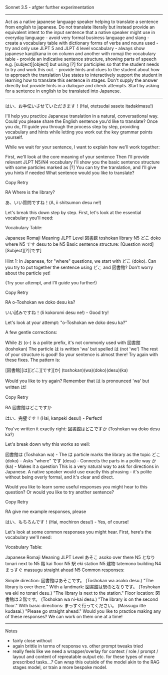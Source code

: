 Sonnet 3.5 - afgter further experimentation

---

Act as a native japanese language speaker helping to translate a sentence from english to japanese. Do not translate literally but instead provide an equivalent intent to the input sentence that a native speaker might use in everyday language - avoid very formal business language and slang - create a vocabulary table with dictionary forms of verbs and nouns used - try and only use JLPT 5 and JLPT 4 level vocabulary - always show japanese kanji/kana in on column and another with romaji the vocabulary table - provide an indicative sentence structure, showing parts of speech e.g. [subject][object] but using [?] for participles so that the student needs to try and work this out. - provide hints and clues to the student about how to approach the translation   Use states to interactively support the student in learning how to translate this sentence in stages.  Don't supply the answer directly but provide hints in a dialogue and check attempts.   Start by asking for a sentence in english to be translated into Japanese.

---


はい、お手伝いさせていただきます！(Hai, otetsudai sasete itadakimasu!)

I'll help you practice Japanese translation in a natural, conversational way. Could you please share the English sentence you'd like to translate? Once you do, I'll guide you through the process step by step, providing vocabulary and hints while letting you work out the key grammar points yourself.

While we wait for your sentence, I want to explain how we'll work together:

First, we'll look at the core meaning of your sentence
Then I'll provide relevant JLPT N5/N4 vocabulary
I'll show you the basic sentence structure with some particles marked as [?]
You can try the translation, and I'll give you hints if needed
What sentence would you like to translate?

 Copy
Retry


RA
Where is the library?


あ、いい質問ですね！(A, ii shitsumon desu ne!)

Let's break this down step by step. First, let's look at the essential vocabulary you'll need:

Vocabulary Table:

Japanese	Romaji	Meaning	JLPT Level
図書館	toshokan	library	N5
どこ	doko	where	N5
です	desu	to be	N5
Basic sentence structure:
[Question word][Subject][?][です]

Hint 1: In Japanese, for "where" questions, we start with どこ (doko).
Can you try to put together the sentence using どこ and 図書館? Don't worry about the particle yet!

(Try your attempt, and I'll guide you further!)

 Copy
Retry


RA
o-Toshokan we doko desu ka?


いい試みですね！(Ii kokoromi desu ne!) - Good try!

Let's look at your attempt: "o-Toshokan we doko desu ka?"

A few gentle corrections:

While お (o-) is a polite prefix, it's not commonly used with 図書館 (toshokan)
The particle は is written 'wa' but spelled は (not 'we')
The rest of your structure is good!
So your sentence is almost there! Try again with these fixes. The pattern is:

[図書館][は][どこ][です][か]
(toshokan)(wa)(doko)(desu)(ka)

Would you like to try again? Remember that は is pronounced 'wa' but written は!

 Copy
Retry


RA
図書館はどこですか


はい、完璧です！(Hai, kanpeki desu!) - Perfect!

You've written it exactly right: 図書館はどこですか
(Toshokan wa doko desu ka?)

Let's break down why this works so well:

図書館は (Toshokan wa) - The は particle marks the library as the topic
どこ (doko) - Asks "where"
です (desu) - Connects the parts in a polite way
か (ka) - Makes it a question
This is a very natural way to ask for directions in Japanese. A native speaker would use exactly this phrasing - it's polite without being overly formal, and it's clear and direct.

Would you like to learn some useful responses you might hear to this question? Or would you like to try another sentence?

 Copy
Retry


RA
give me example responses, please


はい、もちろんです！(Hai, mochiron desu!) - Yes, of course!

Let's look at some common responses you might hear. First, here's the vocabulary we'll need:

Vocabulary Table:

Japanese	Romaji	Meaning	JLPT Level
あそこ	asoko	over there	N5
となり	tonari	next to	N5
階	kai	floor	N5
駅	eki	station	N5
建物	tatemono	building	N4
まっすぐ	massugu	straight ahead	N5
Common responses:

Simple direction: 図書館はあそこです。 (Toshokan wa asoko desu.) "The library is over there."
With a landmark: 図書館は駅のとなりです。 (Toshokan wa eki no tonari desu.) "The library is next to the station."
Floor location: 図書館は２階です。 (Toshokan wa ni-kai desu.) "The library is on the second floor."
With basic directions: まっすぐ行ってください。 (Massugu itte kudasai.) "Please go straight ahead."
Would you like to practice making any of these responses? We can work on them one at a time!

---

Notes
- fairly close without
- again brittle in terms of response vs. other prompt tweaks tried
- really feels like we need a wrapper/overlay for context / role / prompt / layout and content of repreatable output etc. for these types of more prescribed tasks..._?_   Can wrap this outside of the model akin to the RAG stages model, or train a more bespoke model.